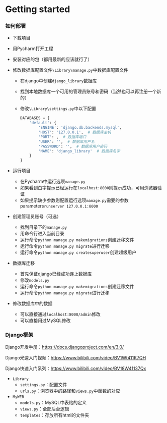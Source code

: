 # Getting started

### 如何部署

- 下载项目

- 用Pycharm打开工程

- 安装对应的包（都用最新的应该就行了）

- 修改数据库配置文件`\Library\manage.py`中数据库配置文件

  - 在django中创建`django_library`数据库

  - 找到本地数据库一个可用的管理员账号和密码（当然也可以再注册一个新的）

  - 修改`\Library\settings.py`中以下配置

    ```Python
    DATABASES = {
        'default': {
            'ENGINE': 'django.db.backends.mysql',
            'HOST': '127.0.0.1',  # 数据库主机
            'PORT': ,  # 数据库端口
            'USER': '',  # 数据库用户名
            'PASSWORD': '',  # 数据库用户密码
            'NAME': 'django_library'  # 数据库名字
        }
    }
    ```

- 运行项目

  - 在Pycharm中运行选项`manage.py`
  - 如果看到白字提示已经运行在`localhost:8000`则提示成功，可用浏览器验证
  - 如果提示缺少参数则配置运行选项`manage.py`需要的参数parameters`runserver 127.0.0.1:8000`

- 创建管理员账号（可选）

  - 找到目录下的`manage.py`
  - 用命令行进入当前目录
  - 运行命令`python manage.py makemigrations`创建迁移文件
  - 运行命令`python manage.py migrate`进行迁移
  - 运行命令`python manage.py createsuperuser`创建超级用户

- 数据库迁移

  - 首先保证django已经成功连上数据库
  - 修改`models.py`
  - 运行命令`python manage.py makemigrations`创建迁移文件
  - 运行命令`python manage.py migrate`进行迁移

- 修改数据库中的数据

  - 可以直接通过`localhost:8000/admin`修改
  - 可以直接用过MySQL修改

### Django框架

Django开发手册：https://docs.djangoproject.com/en/3.0/

Django光速入门视频：https://www.bilibili.com/video/BV1Wt411K7QH

Django快速入门系列：https://www.bilibili.com/video/BV18W41137Qx

- `Library`
  - `settings.py`：配置文件
  - `urls.py`：浏览器中的路径和`views.py`中函数的对应
- `MyWEB`
  - `models.py`：MySQL中表格的定义
  - `views.py`：全部后台逻辑
  - `templates`：存放所有html的文件夹